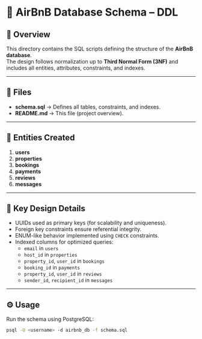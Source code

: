 # 🧩 AirBnB Database Schema – DDL

## 📘 Overview
This directory contains the SQL scripts defining the structure of the **AirBnB database**.  
The design follows normalization up to **Third Normal Form (3NF)** and includes all entities, attributes, constraints, and indexes.

---

## 📂 Files
- **schema.sql** → Defines all tables, constraints, and indexes.  
- **README.md** → This file (project overview).

---

## 🧱 Entities Created
1. **users**
2. **properties**
3. **bookings**
4. **payments**
5. **reviews**
6. **messages**

---

## 🧠 Key Design Details
- UUIDs used as primary keys (for scalability and uniqueness).
- Foreign key constraints ensure referential integrity.
- ENUM-like behavior implemented using `CHECK` constraints.
- Indexed columns for optimized queries:
  - `email` in `users`
  - `host_id` in `properties`
  - `property_id`, `user_id` in `bookings`
  - `booking_id` in `payments`
  - `property_id`, `user_id` in `reviews`
  - `sender_id`, `recipient_id` in `messages`

---

## ⚙️ Usage
Run the schema using PostgreSQL:
```bash
psql -U <username> -d airbnb_db -f schema.sql
